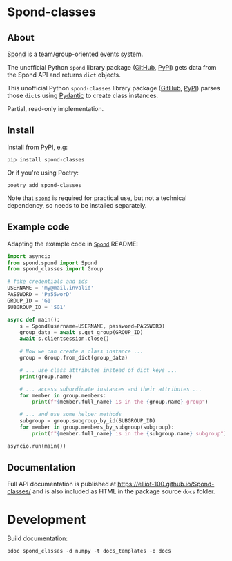 # Spond-classes

## About

[Spond](https://spond.com/welcome) is a team/group-oriented events system.

The unofficial Python `spond` library package ([GitHub](https://github.com/Olen/Spond/), [PyPI](https://pypi.org/project/spond/))  gets
data from the Spond API and returns `dict` objects.

This unofficial Python `spond-classes` library package ([GitHub](https://github.com/elliot-100/Spond-classes), [PyPI](https://pypi.org/project/spond-classes/)) parses those `dict`s using [Pydantic](https://docs.pydantic.dev/) to create class instances.

Partial, read-only implementation.


## Install

Install from PyPI, e.g:
```shell
pip install spond-classes
```
Or if you're using Poetry:
```shell
poetry add spond-classes
```
Note that [`spond`](https://github.com/Olen/Spond/) is required for practical use, but not a technical dependency,
so needs to be installed separately.


## Example code

Adapting the example code in [`Spond`](https://github.com/Olen/Spond/) README:

```python
import asyncio
from spond.spond import Spond
from spond_classes import Group

# fake credentials and ids
USERNAME = 'my@mail.invalid'
PASSWORD = 'Pa55worD'
GROUP_ID = 'G1'
SUBGROUP_ID = 'SG1'

async def main():
    s = Spond(username=USERNAME, password=PASSWORD)
    group_data = await s.get_group(GROUP_ID)
    await s.clientsession.close()

    # Now we can create a class instance ...
    group = Group.from_dict(group_data)

    # ... use class attributes instead of dict keys ...
    print(group.name)

    # ... access subordinate instances and their attributes ...
    for member in group.members:
        print(f"{member.full_name} is in the {group.name} group")

    # ... and use some helper methods
    subgroup = group.subgroup_by_id(SUBGROUP_ID)
    for member in group.members_by_subgroup(subgroup):
        print(f"{member.full_name} is in the {subgroup.name} subgroup")

asyncio.run(main())
```


## Documentation

Full API documentation is published at https://elliot-100.github.io/Spond-classes/ and
is also included as HTML in the package source `docs` folder.


# Development

Build documentation:
```shell
pdoc spond_classes -d numpy -t docs_templates -o docs
```
